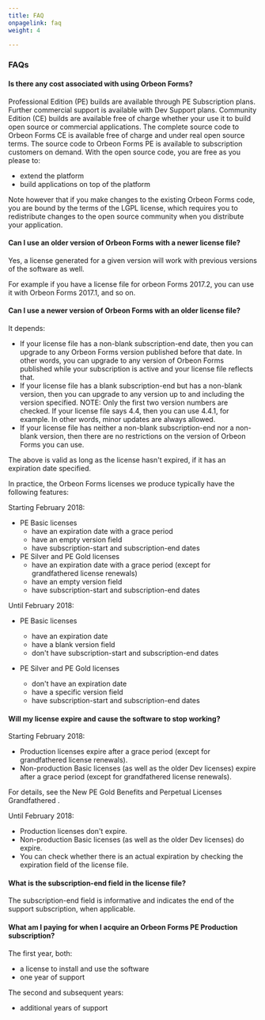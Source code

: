 ```yaml
---
title: FAQ
onpagelink: faq
weight: 4

---
```

### FAQs
<a class="anchor" id="faq" name="faq"></a>

#### Is there any cost associated with using Orbeon Forms?

Professional Edition (PE) builds are available through PE Subscription plans. Further commercial support is available with Dev Support plans. Community Edition (CE) builds are available free of charge whether your use it to build open source or commercial applications. The complete source code to Orbeon Forms CE is available free of charge and under real open source terms. The source code to Orbeon Forms PE is available to subscription customers on demand. With the open source code, you are free as you please to:

- extend the platform
- build applications on top of the platform
 
Note however that if you make changes to the existing Orbeon Forms code, you are bound by the terms of the LGPL license, which requires you to redistribute changes to the open source community when you distribute your application.

#### Can I use an older version of Orbeon Forms with a newer license file?

Yes, a license generated for a given version will work with previous versions of the software as well.

For example if you have a license file for orbeon Forms 2017.2, you can use it with Orbeon Forms 2017.1, and so on.

#### Can I use a newer version of Orbeon Forms with an older license file?

It depends:

- If your license file has a non-blank subscription-end date, then you can upgrade to any Orbeon Forms version published before that date. In other words, you can upgrade to any version of Orbeon Forms published while your subscription is active and your license file reflects that.
- If your license file has a blank subscription-end but has a non-blank version, then you can upgrade to any version up to and including the version specified. NOTE: Only the first two version numbers are checked. If your license file says 4.4, then you can use 4.4.1, for example. In other words, minor updates are always allowed.
- If your license file has neither a non-blank subscription-end nor a non-blank version, then there are no restrictions on the version of Orbeon Forms you can use.
 
The above is valid as long as the license hasn't expired, if it has an expiration date specified.

In practice, the Orbeon Forms licenses we produce typically have the following features:

Starting February 2018:

- PE Basic licenses 
  - have an expiration date with a grace period
  - have an empty version field
  - have subscription-start and subscription-end dates
- PE Silver and PE Gold licenses 
  - have an expiration date with a grace period (except for grandfathered license renewals)
  - have an empty version field
  - have subscription-start and subscription-end dates
 
Until February 2018:

- PE Basic licenses 
  - have an expiration date
  - have a blank version field
  - don't have subscription-start and subscription-end dates
 
- PE Silver and PE Gold licenses 
  - don't have an expiration date
  - have a specific version field
  - have subscription-start and subscription-end dates
 
#### Will my license expire and cause the software to stop working?

Starting February 2018:

- Production licenses expire after a grace period (except for grandfathered license renewals).
- Non-production Basic licenses (as well as the older Dev licenses) expire after a grace period (except for grandfathered license renewals).
 
For details, see the New PE Gold Benefits and Perpetual Licenses Grandfathered .

Until February 2018:

- Production licenses don't expire.
- Non-production Basic licenses (as well as the older Dev licenses) do expire.
- You can check whether there is an actual expiration by checking the expiration field of the license file.
 
#### What is the subscription-end field in the license file?

The subscription-end field is informative and indicates the end of the support subscription, when applicable.

#### What am I paying for when I acquire an Orbeon Forms PE Production subscription?

The first year, both:

- a license to install and use the software
- one year of support
 
The second and subsequent years:

- additional years of support
 
